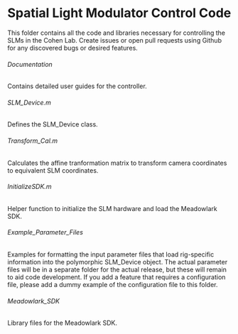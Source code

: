 # Spatial Light Modulator Control Code

This folder contains all the code and libraries necessary for controlling the SLMs in the Cohen Lab. Create issues or open pull requests using Github for any discovered bugs or desired features.

###### Documentation
Contains detailed user guides for the controller.

###### SLM_Device.m
Defines the SLM_Device class.

###### Transform_Cal.m
Calculates the affine tranformation matrix to transform camera coordinates to equivalent SLM coordinates.

###### InitializeSDK.m
Helper function to initialize the SLM hardware and load the Meadowlark SDK.

###### Example_Parameter_Files
Examples for formatting the input parameter files that load rig-specific information into the polymorphic SLM_Device object. The actual parameter files will be in a separate folder for the actual release, but these will remain to aid code development. If you add a feature that requires a configuration file, please add a dummy example of the configuration file to this folder.

###### Meadowlark_SDK
Library files for the Meadowlark SDK.
